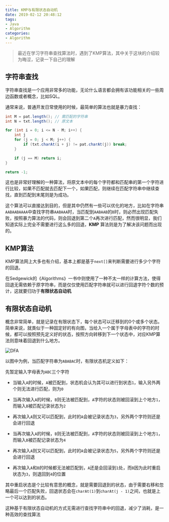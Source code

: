 ```yaml
---
title: KMP与有限状态自动机
date: 2019-02-12 20:48:12
tags: 
- Java
- Algorithm
categories:
- Algorithm
---
```


> 最近在学习字符串查找算法时，遇到了KMP算法，其中关于这块的介绍较为晦涩，记录一下自己的理解

## 字符串查找

字符串查找是一个应用非常多的功能，无论什么语言都会拥有该功能相关的一些周边函数或者概念，比如SQL。

通常来说，普通开发日常使用的时候，最简单的算法也就是暴力查找：

``` java
int M = pat.length(); // 需匹配的字符串
int N = txt.length(); // 原文本

for (int i = 0; i <= N - M; i++) {
    int j
    for (j = 0; j < M; j++) {
        if (txt.charAt(i + j) != pat.charAt(j)) break;
    }

    if (j == M) return i;
}

return -1;
```

这也是非常好理解的一种算法，将原文本中的每个字符都和匹配串的第一个字符进行比较，如果不匹配就去匹配下一个，如果匹配，则继续在匹配字符串中继续查找，直到匹配到末尾则是为成功。

这个算法可以直接达到目的，但是其中仍然有一些可以优化的地方，比如在字符串`AABAABAAAA`中查找字符串`AABAAA`时，当匹配到`AABAAB`的`B`时，则必然出现匹配失败，按照暴力算法的代码，则会回退到第二个`A`再次进行匹配，然而很明显，我们知道实际上完全不需要进行这么多的回退，**KMP** 算法则是为了解决该问题而出现的。

## KMP算法

KMP算法网上大多也有介绍，基本上都是基于`next[]`来判断需要进行多少个字符的回退。

在Sedgewick的《Algorithms》一书中则使用了一种不太一样的计算方法，使得回退无需依赖于原字符串，而是仅仅使用匹配字符串就可以进行回退字符个数的预计，这就要归功于**有限状态自动机**

## 有限状态自动机

概念非常简单，就是记录在有限状态下，每个状态可以迁移到的0个或多个状态。简单来说，就类似于一种固定好的有向图，当给入一个属于字母表中的字符的时候，都可以按照预先定义好的状态，按照方向转移到下一个状态中，对应KMP算法则意味着回退到什么地方。

![DFA](DFA.png)

以图中为例，当匹配字符串为`ABABAC`时，有限状态机定义如下：

先暂定输入字母表为`ABC`三个字符

- 当输入`A`的时候，`A`被匹配到，状态机会认为其可以进行到状态`1`，输入另外两个则无法进行匹配，则为`0`

- 当再次输入`A`的时候，`B`则无法被匹配到，`A`字符的状态则被回滚到上个地方`1`，而输入`B`被匹配记录状态为`2`

- 再次输入`A`则又可以匹配到，此时的`A`会被记录状态为`3`，另外两个字符则还是会进行回退

- 当再次输入`A`的时候，`B`则无法被匹配到，`A`字符的状态则被回滚到上个地方`1`，而输入`B`被匹配记录状态为`4`

- 再次输入`A`则又可以匹配到，此时的`A`会被记录状态为`5`，另外两个字符则还是会进行回退

- 再次输入`A`和`B`的时候都无法被匹配到，`A`还是会回滚到`1`处，而`B`因为此时重启状态为`3`，则退回到`4`的位置

其中重启状态是个比较有意思的概念，就是需要回退到的状态，由于需要右移和忽略最后一个匹配失败，回退状态会在`charAt(1)`到`charAt(j - 1)`之间，也就是上一个可以达到的状态。

这种基于有限状态自动机的方式无需进行查找字符串中的回退，减少了消耗，是一种高效的查找算法